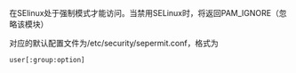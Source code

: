 在SElinux处于强制模式才能访问。当禁用SELinux时，将返回PAM_IGNORE（忽略该模块）

对应的默认配置文件为/etc/security/sepermit.conf，格式为

```
user[:group:option]
```

